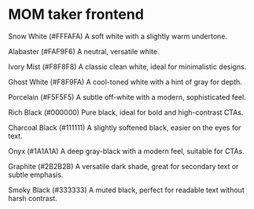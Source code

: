 # MOM taker frontend

Snow White (#FFFAFA)
A soft white with a slightly warm undertone.

Alabaster (#FAF9F6)
A neutral, versatile white.

Ivory Mist (#F8F8F8)
A classic clean white, ideal for minimalistic designs.

Ghost White (#F8F9FA)
A cool-toned white with a hint of gray for depth.

Porcelain (#F5F5F5)
A subtle off-white with a modern, sophisticated feel.

Rich Black (#000000)
Pure black, ideal for bold and high-contrast CTAs.

Charcoal Black (#111111)
A slightly softened black, easier on the eyes for text.

Onyx (#1A1A1A)
A deep gray-black with a modern feel, suitable for CTAs.

Graphite (#2B2B2B)
A versatile dark shade, great for secondary text or subtle emphasis.

Smoky Black (#333333)
A muted black, perfect for readable text without harsh contrast.
